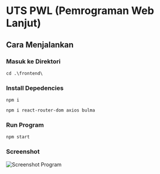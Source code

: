 # UTS PWL (Pemrograman Web Lanjut)

## Cara Menjalankan

### Masuk ke Direktori

```
cd .\frontend\
```

### Install Depedencies

```
npm i
```

```
npm i react-router-dom axios bulma
```

### Run Program

```
npm start
```

### Screenshot

![Screenshot Program](https://ibb.co/1T6VhBt)
